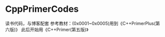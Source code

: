 # CppPrimerCodes
读书代码，与博客配套
参考教材：(0x0001~0x0005)用到《C++PrimerPlus(第六版)》
         此后开始用《C++Primer(第五版)》
